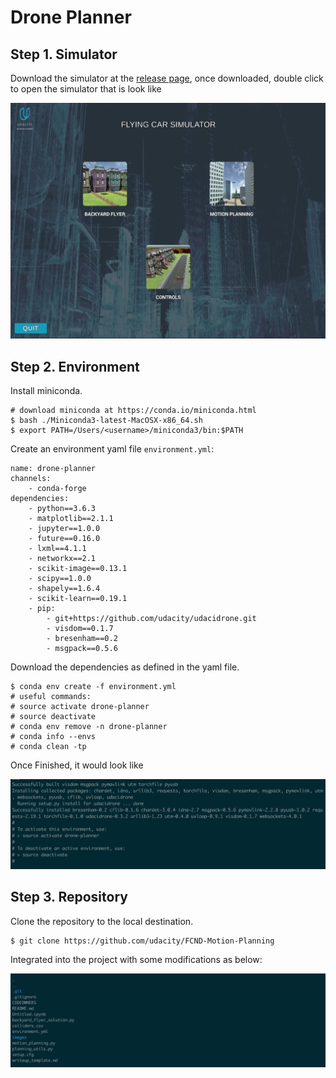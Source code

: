 # Drone Planner

## Step 1. Simulator

Download the simulator at the [release page](https://github.com/udacity/FCND-Simulator-Releases/releases),
once downloaded, double click to open the simulator that is look like

![Step1_Simulator](./images/Step1_Simulator.png)

## Step 2. Environment

Install miniconda.

```
# download miniconda at https://conda.io/miniconda.html
$ bash ./Miniconda3-latest-MacOSX-x86_64.sh
$ export PATH=/Users/<username>/miniconda3/bin:$PATH
```

Create an environment yaml file ``environment.yml``:

```
name: drone-planner
channels:
    - conda-forge
dependencies:
    - python==3.6.3
    - matplotlib==2.1.1
    - jupyter==1.0.0
    - future==0.16.0
    - lxml==4.1.1
    - networkx==2.1
    - scikit-image==0.13.1
    - scipy==1.0.0
    - shapely==1.6.4
    - scikit-learn==0.19.1
    - pip:
        - git+https://github.com/udacity/udacidrone.git
        - visdom==0.1.7
        - bresenham==0.2
        - msgpack==0.5.6
```

Download the dependencies as defined in the yaml file.

```
$ conda env create -f environment.yml
# useful commands:
# source activate drone-planner
# source deactivate
# conda env remove -n drone-planner
# conda info --envs
# conda clean -tp
```

Once Finished, it would look like

![Step2_Environment](./images/Step2_Environment.png)


## Step 3. Repository

Clone the repository to the local destination.

```
$ git clone https://github.com/udacity/FCND-Motion-Planning
```

Integrated into the project with some modifications as below:

![Step3_Reposity](./images/Step3_Repository.png)
